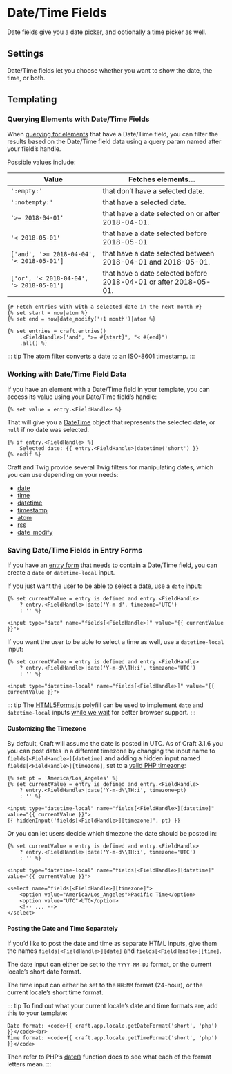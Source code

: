 # Date/Time Fields

Date fields give you a date picker, and optionally a time picker as well.

## Settings

Date/Time fields let you choose whether you want to show the date, the time, or both.

## Templating

### Querying Elements with Date/Time Fields

When [querying for elements](dev/element-queries/README.md) that have a Date/Time field, you can filter the results based on the Date/Time field data using a query param named after your field’s handle.

Possible values include:

| Value                                            | Fetches elements…                                                |
| ------------------------------------------------ | ---------------------------------------------------------------- |
| `':empty:'`                                      | that don’t have a selected date.                                 |
| `':notempty:'`                                   | that have a selected date.                                       |
| `'>= 2018-04-01'`                             | that have a date selected on or after 2018-04-01.                |
| `'< 2018-05-01'`                              | that have a date selected before 2018-05-01                      |
| `['and', '>= 2018-04-04', '< 2018-05-01']` | that have a date selected between 2018-04-01 and 2018-05-01.     |
| `['or', '< 2018-04-04', '> 2018-05-01']`   | that have a date selected before 2018-04-01 or after 2018-05-01. |

```twig
{# Fetch entries with with a selected date in the next month #}
{% set start = now|atom %}
{% set end = now|date_modify('+1 month')|atom %}

{% set entries = craft.entries()
    .<FieldHandle>('and', ">= #{start}", "< #{end}")
    .all() %}
```

::: tip
The [atom](dev/filters.md#atom) filter converts a date to an ISO-8601 timestamp.
:::

### Working with Date/Time Field Data

If you have an element with a Date/Time field in your template, you can access its value using your Date/Time field’s handle:

```twig
{% set value = entry.<FieldHandle> %}
```

That will give you a [DateTime](http://php.net/manual/en/class.datetime.php) object that represents the selected date, or `null` if no date was selected.

```twig
{% if entry.<FieldHandle> %}
    Selected date: {{ entry.<FieldHandle>|datetime('short') }}
{% endif %}
```

Craft and Twig provide several Twig filters for manipulating dates, which you can use depending on your needs:

- [date](dev/filters.md#date)
- [time](dev/filters.md#time)
- [datetime](dev/filters.md#datetime)
- [timestamp](dev/filters.md#timestamp)
- [atom](dev/filters.md#atom)
- [rss](dev/filters.md#rss)
- [date_modify](https://twig.symfony.com/doc/2.x/filters/date_modify.html)

### Saving Date/Time Fields in Entry Forms

If you have an [entry form](dev/examples/entry-form.md) that needs to contain a Date/Time field, you can create a `date` or `datetime-local` input.

If you just want the user to be able to select a date, use a `date` input:

```twig
{% set currentValue = entry is defined and entry.<FieldHandle>
    ? entry.<FieldHandle>|date('Y-m-d', timezone='UTC')
    : '' %}

<input type="date" name="fields[<FieldHandle>]" value="{{ currentValue }}">
```

If you want the user to be able to select a time as well, use a `datetime-local` input:

```twig
{% set currentValue = entry is defined and entry.<FieldHandle>
    ? entry.<FieldHandle>|date('Y-m-d\\TH:i', timezone='UTC')
    : '' %}

<input type="datetime-local" name="fields[<FieldHandle>]" value="{{ currentValue }}">
```

::: tip
The [HTML5Forms.js](https://github.com/zoltan-dulac/html5Forms.js) polyfill can be used to implement `date` and `datetime-local` inputs [while we wait](https://caniuse.com/#feat=input-datetime) for better browser support.
:::

#### Customizing the Timezone

By default, Craft will assume the date is posted in UTC. As of Craft 3.1.6 you you can post dates in a different timezone by changing the input name to `fields[<FieldHandle>][datetime]` and adding a hidden input named `fields[<FieldHandle>][timezone]`, set to a [valid PHP timezone](http://php.net/manual/en/timezones.php):

```twig
{% set pt = 'America/Los_Angeles' %}
{% set currentValue = entry is defined and entry.<FieldHandle>
    ? entry.<FieldHandle>|date('Y-m-d\\TH:i', timezone=pt)
    : '' %}

<input type="datetime-local" name="fields[<FieldHandle>][datetime]" value="{{ currentValue }}">
{{ hiddenInput('fields[<FieldHandle>][timezone]', pt) }}
```

Or you can let users decide which timezone the date should be posted in:

```twig
{% set currentValue = entry is defined and entry.<FieldHandle>
    ? entry.<FieldHandle>|date('Y-m-d\\TH:i', timezone='UTC')
    : '' %}

<input type="datetime-local" name="fields[<FieldHandle>][datetime]" value="{{ currentValue }}">

<select name="fields[<FieldHandle>][timezone]">
    <option value="America/Los_Angeles">Pacific Time</option>
    <option value="UTC">UTC</option>
    <!-- ... -->
</select>
```

#### Posting the Date and Time Separately

If you’d like to post the date and time as separate HTML inputs, give them the names `fields[<FieldHandle>][date]` and `fields[<FieldHandle>][time]`.

The date input can either be set to the `YYYY-MM-DD` format, or the current locale’s short date format.

The time input can either be set to the `HH:MM` format (24-hour), or the current locale’s short time format.

::: tip
To find out what your current locale’s date and time formats are, add this to your template:

```twig
Date format: <code>{{ craft.app.locale.getDateFormat('short', 'php') }}</code><br>
Time format: <code>{{ craft.app.locale.getTimeFormat('short', 'php') }}</code>
```

Then refer to PHP’s [date()](http://php.net/manual/en/function.date.php) function docs to see what each of the format letters mean.
:::
